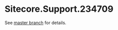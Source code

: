 # Sitecore.Support.234709

See [master branch](https://github.com/sitecoresupport/Sitecore.Support.234709) for details.